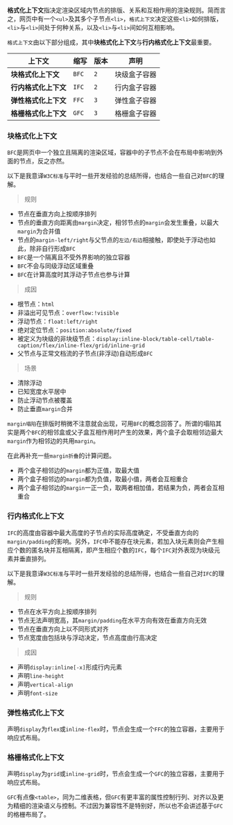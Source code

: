 **格式化上下文**指决定渲染区域内节点的排版、关系和互相作用的渲染规则。简而言之，网页中有一个`<ul>`及其多个子节点`<li>`，`格式上下文`决定这些`<li>`如何排版，`<li>`与`<li>`间处于何种关系，以及`<li>`与`<li>`间如何互相影响。

`格式上下文`由以下部分组成，其中**块格式化上下文**与**行内格式化上下文**最重要。

| 上下文               | 缩写  | 版本 | 声明         |
| -------------------- | ----- | ---- | ------------ |
| **块格式化上下文**   | `BFC` | `2`  | 块级盒子容器 |
| **行内格式化上下文** | `IFC` | `2`  | 行内盒子容器 |
| **弹性格式化上下文** | `FFC` | `3`  | 弹性盒子容器 |
| **格栅格式化上下文** | `GFC` | `3`  | 格栅盒子容器 |



### 块格式化上下文

`BFC`是网页中一个独立且隔离的渲染区域，容器中的子节点不会在布局中影响到外面的节点，反之亦然。

以下是我意译`W3C标准`与平时一些开发经验的总结所得，也结合一些自己对`BFC`的理解。

> 规则

- 节点在垂直方向上按顺序排列
- 节点的垂直方向距离由`margin`决定，相邻节点的`margin`会发生重叠，以最大`margin`为合并值
- 节点的`margin-left/right`与父节点的`左边/右边`相接触，即使处于浮动也如此，除非自行形成`BFC`
- `BFC`是一个隔离且不受外界影响的独立容器
- `BFC`不会与同级浮动区域重叠
- `BFC`在计算高度时其浮动子节点也参与计算

> 成因

- 根节点：`html`
- 非溢出可见节点：`overflow:!visible`
- 浮动节点：`float:left/right`
- 绝对定位节点：`position:absolute/fixed`
- 被定义为块级的非块级节点：`display:inline-block/table-cell/table-caption/flex/inline-flex/grid/inline-grid`
- 父节点与正常文档流的子节点(非浮动)自动形成`BFC`

> 场景

- 清除浮动
- 已知宽度水平居中
- 防止浮动节点被覆盖
- 防止垂直`margin`合并

`margin塌陷`在排版时稍微不注意就会出现，可用`BFC`的概念回答了。所谓的塌陷其实是两个`BFC`的相邻盒或父子盒互相作用时产生的效果，两个盒子会取相邻边最大`margin`作为相邻边的共用`margin`。

在此再补充一些`margin折叠`的计算问题。

- 两个盒子相邻边的`margin`都为正值，取最大值
- 两个盒子相邻边的`margin`都为负值，取最小值，两者会互相重合
- 两个盒子相邻边的`margin`一正一负，取两者相加值，若结果为负，两者会互相重合

### 行内格式化上下文

`IFC`的高度由容器中最大高度的子节点的实际高度确定，不受垂直方向的`margin/padding`的影响。另外，`IFC`中不能存在块元素，若加入块元素则会产生相应个数的匿名块并互相隔离，即产生相应个数的`IFC`，每个`IFC`对外表现为块级元素并垂直排列。

以下是我意译`W3C标准`与平时一些开发经验的总结所得，也结合一些自己对`IFC`的理解。

> 规则

- 节点在水平方向上按顺序排列
- 节点无法声明宽高，其`margin/padding`在水平方向有效在垂直方向无效
- 节点在垂直方向上以不同形式对齐
- 节点宽度由包括块与浮动决定，节点高度由行高决定

> 成因

- 声明`display:inline[-x]`形成行内元素
- 声明`line-height`
- 声明`vertical-align`
- 声明`font-size`

### 弹性格式化上下文

声明`display`为`flex`或`inline-flex`时，节点会生成一个`FFC`的独立容器，主要用于响应式布局。

### 格栅格式化上下文

声明`display`为`grid`或`inline-grid`时，节点会生成一个`GFC`的独立容器，主要用于响应式布局。

`GFC`有点像`<table>`，同为二维表格，但`GFC`有更丰富的属性控制行列、对齐以及更为精细的渲染语义与控制。不过因为兼容性不是特别好，所以也不会讲述基于`GFC`的格栅布局了。
